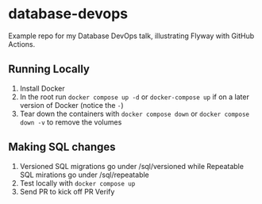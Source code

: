 # database-devops

Example repo for my Database DevOps talk, illustrating Flyway with GitHub Actions.

## Running Locally

1. Install Docker
1. In the root run `docker compose up -d` or `docker-compose up` if on a later version of Docker (notice the `-`)
1. Tear down the containers with `docker compose down` or `docker compose down -v` to remove the volumes

## Making SQL changes

1. Versioned SQL migrations go under /sql/versioned while Repeatable SQL mirations go under /sql/repeatable
1. Test locally with `docker compose up`
1. Send PR to kick off PR Verify
